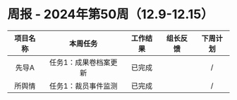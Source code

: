 
# 周报 - 2024年第50周（12.9-12.15）


|  项目名称  | 本周任务 | 工作结果 | 组长反馈 |  下周计划| 
|:----------:|:--------:|:--------:|:--------:|:--------:|
|  先导A      | 任务1：成果卷档案更新        | 已完成      |       |/       |
|  所舆情      | 任务1：裁员事件监测    | 已完成      |       |     /  |
